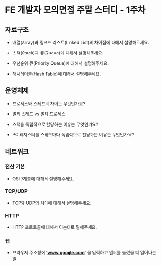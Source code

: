 # FE 개발자 모의면접 주말 스터디 - 1주차

## 자료구조
- 배열(Array)과 링크드 리스트(Linked List)의 차이점에 대해서 설명해주세요.

- 스택(Stack)과 큐(Queue)에 대해서 설명해주세요.

- 우선순위 큐(Priority Queue)에 대해서 설명해주세요.

- 해시테이블(Hash Table)에 대해서 설명해주세요.

## 운영체제
- 프로세스와 스레드의 차이는 무엇인가요?

- 멀티 스레드 vs 멀티 프로세스

- 스택을 독립적으로 할당하는 이유는 무엇인가요?

- PC 레지스터를 스레드마다 독립적으로 할당하는 이유는 무엇인가요?

## 네트워크

### 전산 기본
- OSI 7계층에 대해서 설명해주세요.

### TCP/UDP
- TCP와 UDP의 차이에 대해서 설명해주세요.

### HTTP
- HTTP 프로토콜에 대해서 아는대로 말해주세요.

### 웹
- 브라우저 주소창에 '**www.google.com**' 을 입력하고 엔터를 눌렀을 때 일어나는 일